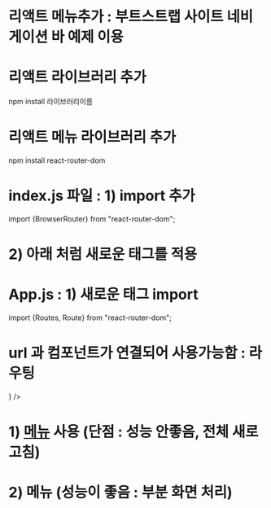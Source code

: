 # 리액트 메뉴추가 : 부트스트랩 사이트 네비게이션 바 예제 이용

# 리액트 라이브러리 추가
npm install 라이브러리이름 

# 리액트 메뉴 라이브러리 추가
npm install react-router-dom

# index.js 파일 : 1) import 추가 
import {BrowserRouter} from "react-router-dom";

# 2) 아래 처럼 새로운 태그를 적용
  <BrowserRouter>
    <App />
  </BrowserRouter>

# App.js : 1) 새로운 태그 import 
import {Routes, Route} from "react-router-dom";
# <Routes><Route /></Routes>
# url 과 컴포넌트가 연결되어 사용가능함 : 라우팅
<Routes>
    <Route path="url" element={<컴포넌트명 />} />
</Routes>

# 1) <a href="url">메뉴</a> 사용 (단점 : 성능 안좋음, 전체 새로고침)
# 2) <Link to="url">메뉴</Link> (성능이 좋음 : 부분 화면 처리)